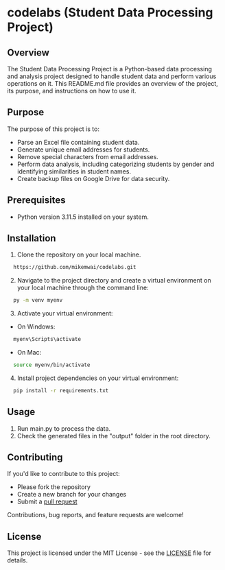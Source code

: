 # codelabs (Student Data Processing Project)

## Overview

The Student Data Processing Project is a Python-based data processing and analysis project designed to handle student data and perform various operations on it. This README.md file provides an overview of the project, its purpose, and instructions on how to use it.

## Purpose

The purpose of this project is to:

- Parse an Excel file containing student data.
- Generate unique email addresses for students.
- Remove special characters from email addresses.
- Perform data analysis, including categorizing students by gender and identifying similarities in student names.
- Create backup files on Google Drive for data security.

## Prerequisites
- Python version 3.11.5 installed on your system.

## Installation

1. Clone the repository on your local machine.

 ```sh 
   https://github.com/mikemwai/codelabs.git
 ```

2. Navigate to the project directory and create a virtual environment on your local machine through the command line: 

 ```sh 
   py -m venv myenv
 ```

3. Activate your virtual environment:

  - On Windows:

 ```sh 
   myenv\Scripts\activate
 ```

  - On Mac:

 ```sh 
   source myenv/bin/activate
 ```

4. Install project dependencies on your virtual environment:

 ```sh
   pip install -r requirements.txt
 ```

## Usage

1. Run main.py to process the data.
2. Check the generated files in the "output" folder in the root directory.

## Contributing

If you'd like to contribute to this project:
- Please fork the repository
- Create a new branch for your changes
- Submit a [pull request](https://github.com/mikemwai/codelabs/pulls) 

Contributions, bug reports, and feature requests are welcome!

## License
This project is licensed under the MIT License - see the [LICENSE](LICENSE) file for details.
